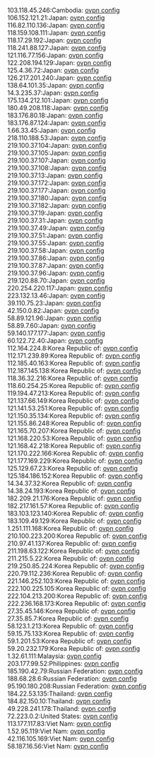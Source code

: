 103.118.45.246:Cambodia: [ovpn config](vpn/103_118_45_246.ovpn)  
106.152.121.21:Japan: [ovpn config](vpn/106_152_121_21.ovpn)  
116.82.110.136:Japan: [ovpn config](vpn/116_82_110_136.ovpn)  
118.159.108.111:Japan: [ovpn config](vpn/118_159_108_111.ovpn)  
118.17.29.192:Japan: [ovpn config](vpn/118_17_29_192.ovpn)  
118.241.88.127:Japan: [ovpn config](vpn/118_241_88_127.ovpn)  
121.116.77.156:Japan: [ovpn config](vpn/121_116_77_156.ovpn)  
122.208.194.129:Japan: [ovpn config](vpn/122_208_194_129.ovpn)  
125.4.36.72:Japan: [ovpn config](vpn/125_4_36_72.ovpn)  
126.217.201.240:Japan: [ovpn config](vpn/126_217_201_240.ovpn)  
138.64.101.35:Japan: [ovpn config](vpn/138_64_101_35.ovpn)  
14.3.235.37:Japan: [ovpn config](vpn/14_3_235_37.ovpn)  
175.134.212.101:Japan: [ovpn config](vpn/175_134_212_101.ovpn)  
180.49.208.118:Japan: [ovpn config](vpn/180_49_208_118.ovpn)  
183.176.80.18:Japan: [ovpn config](vpn/183_176_80_18.ovpn)  
183.176.87.124:Japan: [ovpn config](vpn/183_176_87_124.ovpn)  
1.66.33.45:Japan: [ovpn config](vpn/1_66_33_45.ovpn)  
218.110.188.53:Japan: [ovpn config](vpn/218_110_188_53.ovpn)  
219.100.37.104:Japan: [ovpn config](vpn/219_100_37_104.ovpn)  
219.100.37.105:Japan: [ovpn config](vpn/219_100_37_105.ovpn)  
219.100.37.107:Japan: [ovpn config](vpn/219_100_37_107.ovpn)  
219.100.37.108:Japan: [ovpn config](vpn/219_100_37_108.ovpn)  
219.100.37.13:Japan: [ovpn config](vpn/219_100_37_13.ovpn)  
219.100.37.172:Japan: [ovpn config](vpn/219_100_37_172.ovpn)  
219.100.37.177:Japan: [ovpn config](vpn/219_100_37_177.ovpn)  
219.100.37.180:Japan: [ovpn config](vpn/219_100_37_180.ovpn)  
219.100.37.182:Japan: [ovpn config](vpn/219_100_37_182.ovpn)  
219.100.37.19:Japan: [ovpn config](vpn/219_100_37_19.ovpn)  
219.100.37.31:Japan: [ovpn config](vpn/219_100_37_31.ovpn)  
219.100.37.49:Japan: [ovpn config](vpn/219_100_37_49.ovpn)  
219.100.37.51:Japan: [ovpn config](vpn/219_100_37_51.ovpn)  
219.100.37.55:Japan: [ovpn config](vpn/219_100_37_55.ovpn)  
219.100.37.58:Japan: [ovpn config](vpn/219_100_37_58.ovpn)  
219.100.37.86:Japan: [ovpn config](vpn/219_100_37_86.ovpn)  
219.100.37.87:Japan: [ovpn config](vpn/219_100_37_87.ovpn)  
219.100.37.96:Japan: [ovpn config](vpn/219_100_37_96.ovpn)  
219.120.88.70:Japan: [ovpn config](vpn/219_120_88_70.ovpn)  
220.254.220.117:Japan: [ovpn config](vpn/220_254_220_117.ovpn)  
223.132.13.46:Japan: [ovpn config](vpn/223_132_13_46.ovpn)  
39.110.75.23:Japan: [ovpn config](vpn/39_110_75_23.ovpn)  
42.150.0.82:Japan: [ovpn config](vpn/42_150_0_82.ovpn)  
58.89.121.96:Japan: [ovpn config](vpn/58_89_121_96.ovpn)  
58.89.7.60:Japan: [ovpn config](vpn/58_89_7_60.ovpn)  
59.140.177.177:Japan: [ovpn config](vpn/59_140_177_177.ovpn)  
60.122.72.40:Japan: [ovpn config](vpn/60_122_72_40.ovpn)  
112.164.224.8:Korea Republic of: [ovpn config](vpn/112_164_224_8.ovpn)  
112.171.239.89:Korea Republic of: [ovpn config](vpn/112_171_239_89.ovpn)  
112.185.40.163:Korea Republic of: [ovpn config](vpn/112_185_40_163.ovpn)  
112.187.145.138:Korea Republic of: [ovpn config](vpn/112_187_145_138.ovpn)  
118.36.32.216:Korea Republic of: [ovpn config](vpn/118_36_32_216.ovpn)  
118.60.254.25:Korea Republic of: [ovpn config](vpn/118_60_254_25.ovpn)  
119.194.47.213:Korea Republic of: [ovpn config](vpn/119_194_47_213.ovpn)  
121.137.66.149:Korea Republic of: [ovpn config](vpn/121_137_66_149.ovpn)  
121.141.53.251:Korea Republic of: [ovpn config](vpn/121_141_53_251.ovpn)  
121.150.35.134:Korea Republic of: [ovpn config](vpn/121_150_35_134.ovpn)  
121.155.86.248:Korea Republic of: [ovpn config](vpn/121_155_86_248.ovpn)  
121.165.70.207:Korea Republic of: [ovpn config](vpn/121_165_70_207.ovpn)  
121.168.220.53:Korea Republic of: [ovpn config](vpn/121_168_220_53.ovpn)  
121.168.42.218:Korea Republic of: [ovpn config](vpn/121_168_42_218.ovpn)  
121.170.222.166:Korea Republic of: [ovpn config](vpn/121_170_222_166.ovpn)  
121.177.169.229:Korea Republic of: [ovpn config](vpn/121_177_169_229.ovpn)  
125.129.67.23:Korea Republic of: [ovpn config](vpn/125_129_67_23.ovpn)  
125.184.186.152:Korea Republic of: [ovpn config](vpn/125_184_186_152.ovpn)  
14.34.37.32:Korea Republic of: [ovpn config](vpn/14_34_37_32.ovpn)  
14.38.24.193:Korea Republic of: [ovpn config](vpn/14_38_24_193.ovpn)  
182.209.21.176:Korea Republic of: [ovpn config](vpn/182_209_21_176.ovpn)  
182.217.161.57:Korea Republic of: [ovpn config](vpn/182_217_161_57.ovpn)  
183.103.123.140:Korea Republic of: [ovpn config](vpn/183_103_123_140.ovpn)  
183.109.49.129:Korea Republic of: [ovpn config](vpn/183_109_49_129.ovpn)  
1.251.111.168:Korea Republic of: [ovpn config](vpn/1_251_111_168.ovpn)  
210.100.223.200:Korea Republic of: [ovpn config](vpn/210_100_223_200.ovpn)  
210.97.41.137:Korea Republic of: [ovpn config](vpn/210_97_41_137.ovpn)  
211.198.63.122:Korea Republic of: [ovpn config](vpn/211_198_63_122.ovpn)  
211.215.5.22:Korea Republic of: [ovpn config](vpn/211_215_5_22.ovpn)  
219.250.85.224:Korea Republic of: [ovpn config](vpn/219_250_85_224.ovpn)  
220.79.112.236:Korea Republic of: [ovpn config](vpn/220_79_112_236.ovpn)  
221.146.252.103:Korea Republic of: [ovpn config](vpn/221_146_252_103.ovpn)  
222.100.225.105:Korea Republic of: [ovpn config](vpn/222_100_225_105.ovpn)  
222.104.213.200:Korea Republic of: [ovpn config](vpn/222_104_213_200.ovpn)  
222.236.168.173:Korea Republic of: [ovpn config](vpn/222_236_168_173.ovpn)  
27.35.45.146:Korea Republic of: [ovpn config](vpn/27_35_45_146.ovpn)  
27.35.85.7:Korea Republic of: [ovpn config](vpn/27_35_85_7.ovpn)  
58.123.1.213:Korea Republic of: [ovpn config](vpn/58_123_1_213.ovpn)  
59.15.75.133:Korea Republic of: [ovpn config](vpn/59_15_75_133.ovpn)  
59.1.201.53:Korea Republic of: [ovpn config](vpn/59_1_201_53.ovpn)  
59.20.232.179:Korea Republic of: [ovpn config](vpn/59_20_232_179.ovpn)  
1.32.61.111:Malaysia: [ovpn config](vpn/1_32_61_111.ovpn)  
203.177.99.52:Philippines: [ovpn config](vpn/203_177_99_52.ovpn)  
185.190.42.79:Russian Federation: [ovpn config](vpn/185_190_42_79.ovpn)  
188.68.28.6:Russian Federation: [ovpn config](vpn/188_68_28_6.ovpn)  
95.190.180.208:Russian Federation: [ovpn config](vpn/95_190_180_208.ovpn)  
184.22.53.135:Thailand: [ovpn config](vpn/184_22_53_135.ovpn)  
184.82.150.10:Thailand: [ovpn config](vpn/184_82_150_10.ovpn)  
49.228.241.178:Thailand: [ovpn config](vpn/49_228_241_178.ovpn)  
72.223.0.2:United States: [ovpn config](vpn/72_223_0_2.ovpn)  
113.177.117.83:Viet Nam: [ovpn config](vpn/113_177_117_83.ovpn)  
1.52.95.119:Viet Nam: [ovpn config](vpn/1_52_95_119.ovpn)  
42.116.105.169:Viet Nam: [ovpn config](vpn/42_116_105_169.ovpn)  
58.187.16.56:Viet Nam: [ovpn config](vpn/58_187_16_56.ovpn)  
